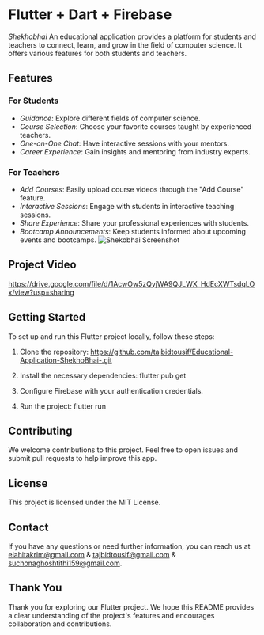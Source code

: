 # Flutter + Dart + Firebase

*Shekhobhai* An educational application provides a platform for students and teachers to connect, learn, and grow in the field of computer science. It offers various features for both students and teachers.

## Features

### For Students
- *Guidance*: Explore different fields of computer science.
- *Course Selection*: Choose your favorite courses taught by experienced teachers.
- *One-on-One Chat*: Have interactive sessions with your mentors.
- *Career Experience*: Gain insights and mentoring from industry experts.

### For Teachers
- *Add Courses*: Easily upload course videos through the "Add Course" feature.
- *Interactive Sessions*: Engage with students in interactive teaching sessions.
- *Share Experience*: Share your professional experiences with students.
- *Bootcamp Announcements*: Keep students informed about upcoming events and bootcamps.
![Shekobhai Screenshot](https://github.com/Takrimelahichowdhury/Educational-Application-ShekhoBhai-/assets/83010929/54e6f6f9-0981-4ba9-8a78-540322b0bd5c)



## Project Video

https://drive.google.com/file/d/1AcwOw5zQyjWA9QJLWX_HdEcXWTsdqLOx/view?usp=sharing

## Getting Started

To set up and run this Flutter project locally, follow these steps:

1. Clone the repository: https://github.com/tajbidtousif/Educational-Application-ShekhoBhai-.git

2. Install the necessary dependencies:
     flutter pub get 
  
4. Configure Firebase with your authentication credentials.

5. Run the project:
     flutter run 


## Contributing

We welcome contributions to this project. Feel free to open issues and submit pull requests to help improve this app.

## License

This project is licensed under the MIT License. 

## Contact

If you have any questions or need further information, you can reach us at elahitakrim@gmail.com & tajbidtousif@gmail.com & suchonaghoshtithi159@gmail.com.

## Thank You

Thank you for exploring our Flutter project. We hope this README provides a clear understanding of the project's features and encourages collaboration and contributions.
